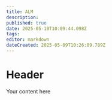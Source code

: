 ```yaml
---
title: ALM
description: 
published: true
date: 2025-05-10T10:09:44.098Z
tags: 
editor: markdown
dateCreated: 2025-05-09T10:26:09.789Z
---
```


# Header
Your content here